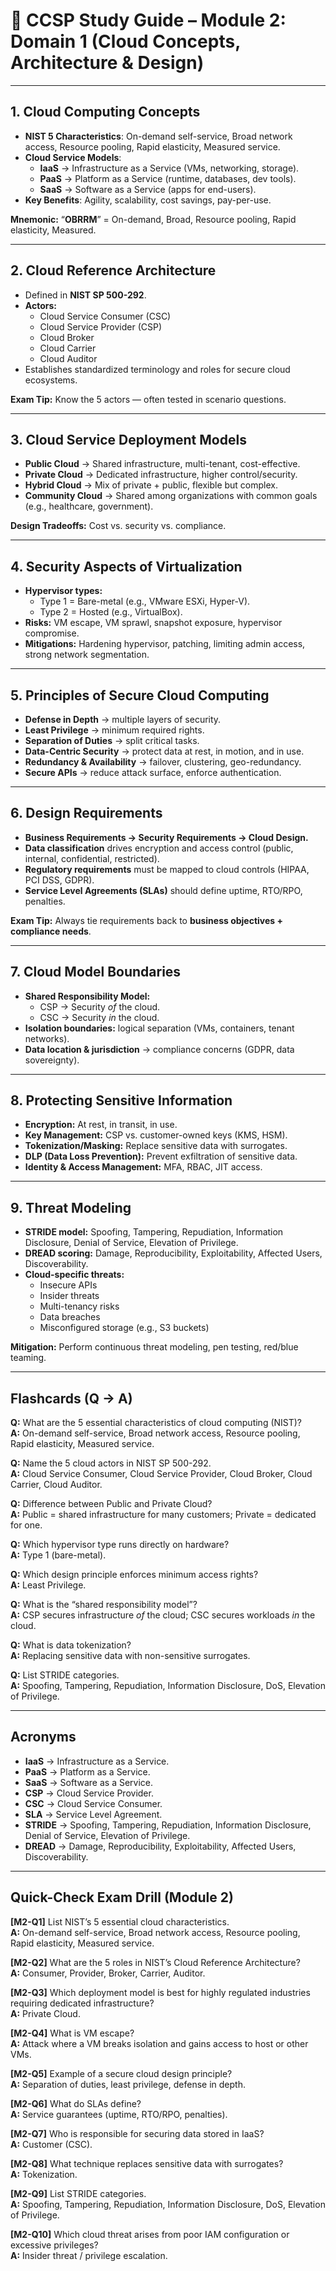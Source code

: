 # 📖 CCSP Study Guide – Module 2: Domain 1 (Cloud Concepts, Architecture & Design)

---

## 1. Cloud Computing Concepts
- **NIST 5 Characteristics**: On-demand self-service, Broad network access, Resource pooling, Rapid elasticity, Measured service.  
- **Cloud Service Models**:  
  - **IaaS** → Infrastructure as a Service (VMs, networking, storage).  
  - **PaaS** → Platform as a Service (runtime, databases, dev tools).  
  - **SaaS** → Software as a Service (apps for end-users).  
- **Key Benefits**: Agility, scalability, cost savings, pay-per-use.  

**Mnemonic:** “**OBRRM**” = On-demand, Broad, Resource pooling, Rapid elasticity, Measured.  

---

## 2. Cloud Reference Architecture
- Defined in **NIST SP 500-292**.  
- **Actors:**  
  - Cloud Service Consumer (CSC)  
  - Cloud Service Provider (CSP)  
  - Cloud Broker  
  - Cloud Carrier  
  - Cloud Auditor  
- Establishes standardized terminology and roles for secure cloud ecosystems.  

**Exam Tip:** Know the 5 actors — often tested in scenario questions.  

---

## 3. Cloud Service Deployment Models
- **Public Cloud** → Shared infrastructure, multi-tenant, cost-effective.  
- **Private Cloud** → Dedicated infrastructure, higher control/security.  
- **Hybrid Cloud** → Mix of private + public, flexible but complex.  
- **Community Cloud** → Shared among organizations with common goals (e.g., healthcare, government).  

**Design Tradeoffs:** Cost vs. security vs. compliance.  

---

## 4. Security Aspects of Virtualization
- **Hypervisor types:**  
  - Type 1 = Bare-metal (e.g., VMware ESXi, Hyper-V).  
  - Type 2 = Hosted (e.g., VirtualBox).  
- **Risks:** VM escape, VM sprawl, snapshot exposure, hypervisor compromise.  
- **Mitigations:** Hardening hypervisor, patching, limiting admin access, strong network segmentation.  

---

## 5. Principles of Secure Cloud Computing
- **Defense in Depth** → multiple layers of security.  
- **Least Privilege** → minimum required rights.  
- **Separation of Duties** → split critical tasks.  
- **Data-Centric Security** → protect data at rest, in motion, and in use.  
- **Redundancy & Availability** → failover, clustering, geo-redundancy.  
- **Secure APIs** → reduce attack surface, enforce authentication.  

---

## 6. Design Requirements
- **Business Requirements → Security Requirements → Cloud Design.**  
- **Data classification** drives encryption and access control (public, internal, confidential, restricted).  
- **Regulatory requirements** must be mapped to cloud controls (HIPAA, PCI DSS, GDPR).  
- **Service Level Agreements (SLAs)** should define uptime, RTO/RPO, penalties.  

**Exam Tip:** Always tie requirements back to **business objectives + compliance needs**.  

---

## 7. Cloud Model Boundaries
- **Shared Responsibility Model:**  
  - CSP → Security *of* the cloud.  
  - CSC → Security *in* the cloud.  
- **Isolation boundaries:** logical separation (VMs, containers, tenant networks).  
- **Data location & jurisdiction** → compliance concerns (GDPR, data sovereignty).  

---

## 8. Protecting Sensitive Information
- **Encryption:** At rest, in transit, in use.  
- **Key Management:** CSP vs. customer-owned keys (KMS, HSM).  
- **Tokenization/Masking:** Replace sensitive data with surrogates.  
- **DLP (Data Loss Prevention):** Prevent exfiltration of sensitive data.  
- **Identity & Access Management:** MFA, RBAC, JIT access.  

---

## 9. Threat Modeling
- **STRIDE model:** Spoofing, Tampering, Repudiation, Information Disclosure, Denial of Service, Elevation of Privilege.  
- **DREAD scoring:** Damage, Reproducibility, Exploitability, Affected Users, Discoverability.  
- **Cloud-specific threats:**  
  - Insecure APIs  
  - Insider threats  
  - Multi-tenancy risks  
  - Data breaches  
  - Misconfigured storage (e.g., S3 buckets)  

**Mitigation:** Perform continuous threat modeling, pen testing, red/blue teaming.  

---

## Flashcards (Q → A)

**Q:** What are the 5 essential characteristics of cloud computing (NIST)?  
**A:** On-demand self-service, Broad network access, Resource pooling, Rapid elasticity, Measured service.  

**Q:** Name the 5 cloud actors in NIST SP 500-292.  
**A:** Cloud Service Consumer, Cloud Service Provider, Cloud Broker, Cloud Carrier, Cloud Auditor.  

**Q:** Difference between Public and Private Cloud?  
**A:** Public = shared infrastructure for many customers; Private = dedicated for one.  

**Q:** Which hypervisor type runs directly on hardware?  
**A:** Type 1 (bare-metal).  

**Q:** Which design principle enforces minimum access rights?  
**A:** Least Privilege.  

**Q:** What is the “shared responsibility model”?  
**A:** CSP secures infrastructure *of* the cloud; CSC secures workloads *in* the cloud.  

**Q:** What is data tokenization?  
**A:** Replacing sensitive data with non-sensitive surrogates.  

**Q:** List STRIDE categories.  
**A:** Spoofing, Tampering, Repudiation, Information Disclosure, DoS, Elevation of Privilege.  

---

## Acronyms
- **IaaS** → Infrastructure as a Service.  
- **PaaS** → Platform as a Service.  
- **SaaS** → Software as a Service.  
- **CSP** → Cloud Service Provider.  
- **CSC** → Cloud Service Consumer.  
- **SLA** → Service Level Agreement.  
- **STRIDE** → Spoofing, Tampering, Repudiation, Information Disclosure, Denial of Service, Elevation of Privilege.  
- **DREAD** → Damage, Reproducibility, Exploitability, Affected Users, Discoverability.  

---

## Quick-Check Exam Drill (Module 2)

**[M2-Q1]** List NIST’s 5 essential cloud characteristics.  
**A:** On-demand self-service, Broad network access, Resource pooling, Rapid elasticity, Measured service.  

**[M2-Q2]** What are the 5 roles in NIST’s Cloud Reference Architecture?  
**A:** Consumer, Provider, Broker, Carrier, Auditor.  

**[M2-Q3]** Which deployment model is best for highly regulated industries requiring dedicated infrastructure?  
**A:** Private Cloud.  

**[M2-Q4]** What is VM escape?  
**A:** Attack where a VM breaks isolation and gains access to host or other VMs.  

**[M2-Q5]** Example of a secure cloud design principle?  
**A:** Separation of duties, least privilege, defense in depth.  

**[M2-Q6]** What do SLAs define?  
**A:** Service guarantees (uptime, RTO/RPO, penalties).  

**[M2-Q7]** Who is responsible for securing data stored in IaaS?  
**A:** Customer (CSC).  

**[M2-Q8]** What technique replaces sensitive data with surrogates?  
**A:** Tokenization.  

**[M2-Q9]** List STRIDE categories.  
**A:** Spoofing, Tampering, Repudiation, Information Disclosure, DoS, Elevation of Privilege.  

**[M2-Q10]** Which cloud threat arises from poor IAM configuration or excessive privileges?  
**A:** Insider threat / privilege escalation.  
